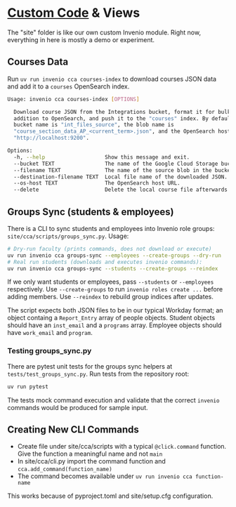 # [Custom Code](https://inveniordm.docs.cern.ch/operate/code/custom_code/) & Views

The "site" folder is like our own custom Invenio module. Right now, everything in here is mostly a demo or experiment.

## Courses Data

Run `uv run invenio cca courses-index` to download courses JSON data and add it to a `courses` OpenSearch index.

```sh
Usage: invenio cca courses-index [OPTIONS]

  Download course JSON from the Integrations bucket, format it for bulk
  addition to OpenSearch, and push it to the "courses" index. By default, the
  bucket name is "int_files_source", the blob name is
  "course_section_data_AP_<current_term>.json", and the OpenSearch host is
  "http://localhost:9200".

Options:
  -h, --help                   Show this message and exit.
  --bucket TEXT                The name of the Google Cloud Storage bucket.
  --filename TEXT              The name of the source blob in the bucket.
  --destination-filename TEXT  Local file name of the downloaded JSON.
  --os-host TEXT               The OpenSearch host URL.
  --delete                     Delete the local course file afterwards
```

## Groups Sync (students & employees)

There is a CLI to sync students and employees into Invenio role groups: `site/cca/scripts/groups_sync.py`. Usage:

```sh
# Dry-run faculty (prints commands, does not download or execute)
uv run invenio cca groups-sync --employees --create-groups --dry-run
# Real run students (downloads and executes invenio commands):
uv run invenio cca groups-sync --students --create-groups --reindex
```

If we only want students or employees, pass `--students` or `--employees` respectively. Use `--create-groups` to run `invenio roles create ...` before adding members. Use `--reindex` to rebuild group indices after updates.

The script expects both JSON files to be in our typical Workday format; an object containg a `Report_Entry` array of people objects. Student objects should have an `inst_email` and a `programs` array. Employee objects should have `work_email` and `program`.

### Testing groups_sync.py

There are pytest unit tests for the groups sync helpers at `tests/test_groups_sync.py`. Run tests from the repository root:

```sh
uv run pytest
```

The tests mock command execution and validate that the correct `invenio` commands would be produced for sample input.

## Creating New CLI Commands

- Create file under site/cca/scripts with a typical `@click.command` function. Give the function a meaningful name and not `main`
- In site/cca/cli.py import the command function and `cca.add_command(function_name)`
- The command becomes available under `uv run invenio cca function-name`

This works because of pyproject.toml and site/setup.cfg configuration.
